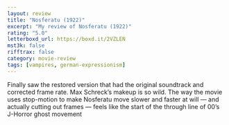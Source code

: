 ```yaml
---
layout: review
title: "Nosferatu (1922)"
excerpt: "My review of Nosferatu (1922)"
rating: "5.0"
letterboxd_url: https://boxd.it/2VZLEN
mst3k: false
rifftrax: false
category: movie-review
tags: [vampires, german-expressionism]
---
```


Finally saw the restored version that had the original soundtrack and corrected frame rate. Max Schreck’s makeup is so wild. The way the movie uses stop-motion to make Nosferatu move slower and faster at will — and actually cutting out frames — feels like the start of the through line of 00’s J-Horror ghost movement
